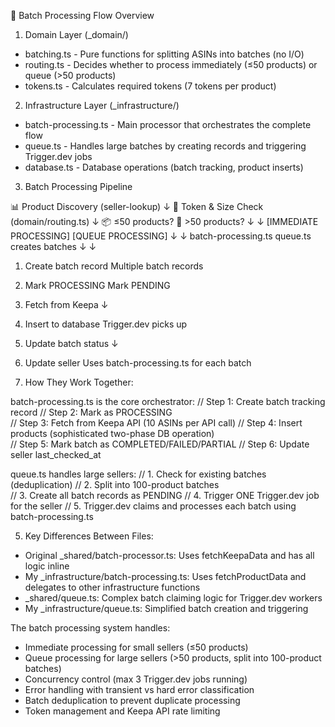  🔄 Batch Processing Flow Overview

  1. Domain Layer (_domain/)

  - batching.ts - Pure functions for splitting ASINs into batches (no I/O)
  - routing.ts - Decides whether to process immediately (≤50 products) or queue
  (>50 products)
  - tokens.ts - Calculates required tokens (7 tokens per product)

  2. Infrastructure Layer (_infrastructure/)

  - batch-processing.ts - Main processor that orchestrates the complete flow
  - queue.ts - Handles large batches by creating records and triggering
  Trigger.dev jobs
  - database.ts - Database operations (batch tracking, product inserts)

  3. Batch Processing Pipeline

  📊 Product Discovery (seller-lookup)
      ↓
  🧮 Token & Size Check (domain/routing.ts)
      ↓
     📦 ≤50 products?     🚛 >50 products?
      ↓                      ↓
  [IMMEDIATE PROCESSING]   [QUEUE PROCESSING]
      ↓                      ↓
  batch-processing.ts      queue.ts creates batches
      ↓                      ↓
  1. Create batch record   Multiple batch records
  2. Mark PROCESSING       Mark PENDING
  3. Fetch from Keepa      ↓
  4. Insert to database    Trigger.dev picks up
  5. Update batch status   ↓
  6. Update seller         Uses batch-processing.ts
                           for each batch

  4. How They Work Together:

  batch-processing.ts is the core orchestrator:
  // Step 1: Create batch tracking record
  // Step 2: Mark as PROCESSING  
  // Step 3: Fetch from Keepa API (10 ASINs per API call)
  // Step 4: Insert products (sophisticated two-phase DB operation)  
  // Step 5: Mark batch as COMPLETED/FAILED/PARTIAL
  // Step 6: Update seller last_checked_at

  queue.ts handles large sellers:
  // 1. Check for existing batches (deduplication)
  // 2. Split into 100-product batches  
  // 3. Create all batch records as PENDING
  // 4. Trigger ONE Trigger.dev job for the seller
  // 5. Trigger.dev claims and processes each batch using batch-processing.ts

  5. Key Differences Between Files:

  - Original _shared/batch-processor.ts: Uses fetchKeepaData and has all logic
  inline
  - My _infrastructure/batch-processing.ts: Uses fetchProductData and delegates to
   other infrastructure functions
  - _shared/queue.ts: Complex batch claiming logic for Trigger.dev workers
  - My _infrastructure/queue.ts: Simplified batch creation and triggering

  The batch processing system handles:
  - Immediate processing for small sellers (≤50 products)
  - Queue processing for large sellers (>50 products, split into 100-product
  batches)
  - Concurrency control (max 3 Trigger.dev jobs running)
  - Error handling with transient vs hard error classification
  - Batch deduplication to prevent duplicate processing
  - Token management and Keepa API rate limiting